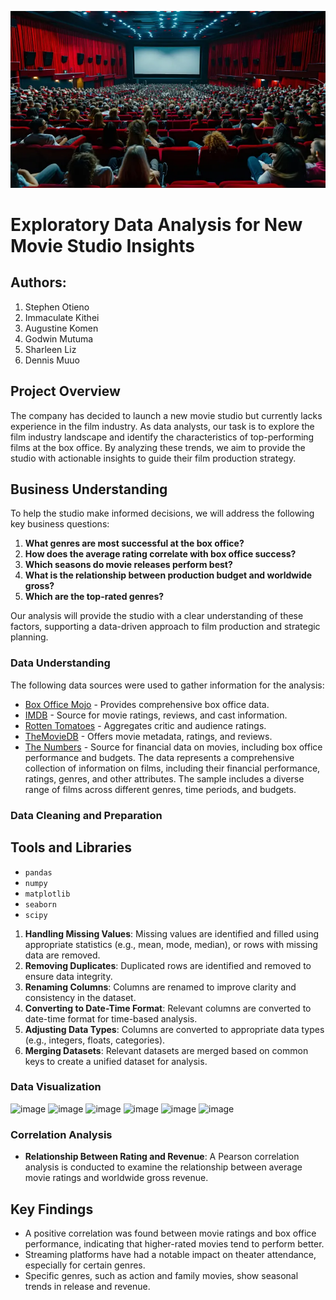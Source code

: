 ![Description of Image](https://github.com/bEEkEEper254/Dsc_phase2_group6_project/blob/main/Film2.webp)
 # Exploratory Data Analysis for New Movie Studio Insights
## Authors:
1. Stephen Otieno
2. Immaculate Kithei
3. Augustine Komen
4. Godwin Mutuma
5. Sharleen Liz
6. Dennis Muuo

## Project Overview
The company has decided to launch a new movie studio but currently lacks experience in the film industry. As data analysts, our task is to explore the film industry landscape and identify the characteristics of top-performing films at the box office. By analyzing these trends, we aim to provide the studio with actionable insights to guide their film production strategy.

## Business Understanding
To help the studio make informed decisions, we will address the following key business questions:

1. **What genres are most successful at the box office?**
2. **How does the average rating correlate with box office success?**
3. **Which seasons do movie releases perform best?**
4. **What is the relationship between production budget and worldwide gross?**
5. **Which are the top-rated genres?**

Our analysis will provide the studio with a clear understanding of these factors, supporting a data-driven approach to film production and strategic planning.
### Data Understanding 
The following data sources were used to gather information for the analysis:

- [Box Office Mojo](https://www.boxofficemojo.com) - Provides comprehensive box office data.
- [IMDB](https://www.imdb.com) - Source for movie ratings, reviews, and cast information.
- [Rotten Tomatoes](https://www.rottentomatoes.com) - Aggregates critic and audience ratings.
- [TheMovieDB](https://www.themoviedb.org) - Offers movie metadata, ratings, and reviews.
- [The Numbers](https://www.the-numbers.com) - Source for financial data on movies, including box office performance and budgets.
The data represents a comprehensive collection of information on films, including their financial performance, ratings, genres, and other attributes. The sample includes a diverse range of films across different genres, time periods, and budgets.

### Data Cleaning and Preparation
## Tools and Libraries
- `pandas`
- `numpy`
- `matplotlib`
- `seaborn`
- `scipy`
1. **Handling Missing Values**: Missing values are identified and filled using appropriate statistics (e.g., mean, mode, median), or rows with missing data are removed.
2. **Removing Duplicates**: Duplicated rows are identified and removed to ensure data integrity.
3. **Renaming Columns**: Columns are renamed to improve clarity and consistency in the dataset.
4. **Converting to Date-Time Format**: Relevant columns are converted to date-time format for time-based analysis.
5. **Adjusting Data Types**: Columns are converted to appropriate data types (e.g., integers, floats, categories).
6. **Merging Datasets**: Relevant datasets are merged based on common keys to create a unified dataset for analysis.
### Data Visualization
![image](https://github.com/user-attachments/assets/70a7cbc1-5f04-441e-9490-7c3d3d8f1463)
![image](https://github.com/user-attachments/assets/b48c1a71-3d96-47e1-9a28-f5c1b31eea96)
![image](https://github.com/user-attachments/assets/c094a79a-757d-4e98-a8fc-745073fecf47)
![image](https://github.com/user-attachments/assets/ae9d3585-43c6-4fec-ac32-bcb1208aac60)
![image](https://github.com/user-attachments/assets/0e20666f-436f-4af5-b4f2-3678a6da3314)
![image](https://github.com/user-attachments/assets/ac74f426-e5f2-40f9-a90b-503fb6df4632)

### Correlation Analysis
- **Relationship Between Rating and Revenue**: A Pearson correlation analysis is conducted to examine the relationship between average movie ratings and worldwide gross revenue.


## Key Findings
- A positive correlation was found between movie ratings and box office performance, indicating that higher-rated movies tend to perform better.
- Streaming platforms have had a notable impact on theater attendance, especially for certain genres.
- Specific genres, such as action and family movies, show seasonal trends in release and revenue.



